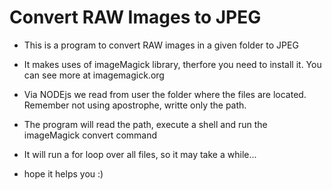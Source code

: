 # Convert RAW Images to JPEG

- This is a program to convert RAW images in a given folder to JPEG
- It makes uses of imageMagick library, therfore you need to install it. You can see more at imagemagick.org
- Via NODEjs we read from user the folder where the files are located. Remember not using apostrophe, writte only the path. 
- The program will read the path, execute a shell and run the imageMagick convert command 
- It will run a for loop over all files, so it may take a while...

- hope it helps you :)
